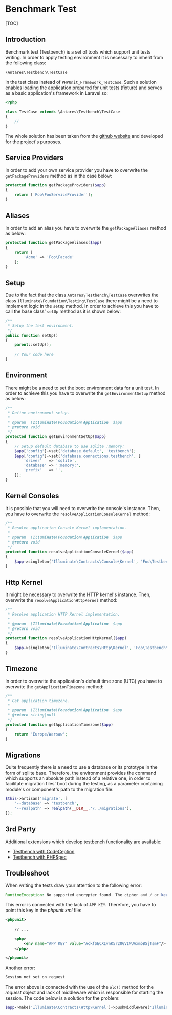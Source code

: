 # Benchmark Test  

[TOC]

## Introduction  

Benchmark test (Testbench) is a set of tools which support unit tests writing. In order to apply testing environment it is necessary to inherit from the following class:

```php
\Antares\Testbench\TestCase
```

in the test class instead of `PHPUnit_Framework_TestCase`. Such a solution enables loading the application prepared for unit tests (fixture) and serves as a basic application's framework in Laravel so:

```php
<?php
 
class TestCase extends \Antares\Testbench\TestCase
{
    //
}
```

The whole solution has been taken from the [github website](https://github.com/orchestral/testbench) and developed for the project's purposes.

## Service Providers  

In order to add your own service provider you have to overwrite the `getPackageProviders` method as in the case below:

```php
protected function getPackageProviders($app)
{
    return ['Foo\FooServiceProvider'];
}
```

## Aliases  

In order to add an alias you have to overwrite the `getPackageAliases` method as below:

```php
protected function getPackageAliases($app)
{
    return [
        'Acme' => 'Foo\Facade'
    ];
}
```

## Setup  

Due to the fact that the class `Antares\Testbench\TestCase` overwrites the class `Illuminate\Foundation\Testing\TestCase` there might be a need to implement logic in the `setUp` method. In order to achieve this you have to call the base class' `setUp` method as it is shown below:

```php
/**
 * Setup the test environment.
 */
public function setUp()
{
    parent::setUp();
 
    // Your code here
}
```

## Environment  

There might be a need to set the boot environment data for a unit test. In order to achieve this you have to overwrite the `getEnvironmentSetup` method as below:

```php
/**
 * Define environment setup.
 *
 * @param  \Illuminate\Foundation\Application  $app
 * @return void
 */
protected function getEnvironmentSetUp($app)
{
    // Setup default database to use sqlite :memory:
    $app['config']->set('database.default', 'testbench');
    $app['config']->set('database.connections.testbench', [
        'driver'   => 'sqlite',
        'database' => ':memory:',
        'prefix'   => '',
    ]);
}
```

## Kernel Consoles  

It is possible that you will need to overwrite the console's instance. Then, you have to overwrite the `resolveApplicationConsoleKernel` method:

```php
/**
 * Resolve application Console Kernel implementation.
 *
 * @param  \Illuminate\Foundation\Application  $app
 * @return void
 */
protected function resolveApplicationConsoleKernel($app)
{
    $app->singleton('Illuminate\Contracts\Console\Kernel', 'Foo\Testbench\Console\Kernel');
}
```

## Http Kernel  

It might be necessary to overwrite the HTTP kernel's instance. Then, overwrite the `resolveApplicationHttpKernel` method:

```php
/**
 * Resolve application HTTP Kernel implementation.
 *
 * @param  \Illuminate\Foundation\Application  $app
 * @return void
 */
protected function resolveApplicationHttpKernel($app)
{
    $app->singleton('Illuminate\Contracts\Http\Kernel', 'Foo\Testbench\Http\Kernel');
}
```

## Timezone  

In order to overwrite the application's default time zone (UTC) you have to overwrite the `getApplicationTimezone` method:

```php
/**
 * Get application timezone.
 *
 * @param  \Illuminate\Foundation\Application  $app
 * @return string|null
 */
protected function getApplicationTimezone($app)
{
    return 'Europe/Warsaw';
}
```

## Migrations  

Quite frequently there is a need to use a database or its prototype in the form of sqllite base. Therefore, the environment provides the command which supports an absolute path instead of a relative one, in order to facilitate migration files' boot during the testing, as a parameter containing module's or component's path to the migration file:

```php
$this->artisan('migrate', [
    '--database' => 'testbench',
    '--realpath' => realpath(__DIR__.'/../migrations'),
]);
```

## 3rd Party  

Additional extensions which develop testbench functionality are available:

* [Testbench with CodeCeption](https://bitbucket.org/aedart/testing-laravel/wiki/Home)
* [Testbench with PHPSpec](https://github.com/Pixelindustries/phpspec-testbench)

## Troubleshoot  

When writing the tests draw your attention to the following error:

```php
RuntimeException: No supported encrypter found. The cipher and / or key length are invalid.
```

This error is connected with the lack of `APP_KEY`. Therefore, you have to point this key in the *phpunit.xml* file:

```xml
<phpunit>
 
    // ...
 
    <php>
        <env name="APP_KEY" value="AckfSECXIvnK5r28GVIWUAxmbBSjTsmF"/>
    </php>
 
</phpunit>
```

Another error:

```php
Session not set on request
```

The error above is connected with the use of the `old()` method for the *request* object and lack of middleware which is responsible for starting the session. The code below is a solution for the problem:

```php
$app->make('Illuminate\Contracts\Http\Kernel')->pushMiddleware('Illuminate\Session\Middleware\StartSession');
```

